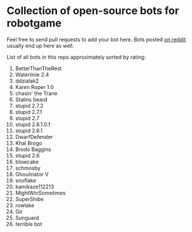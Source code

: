 Collection of open-source bots for robotgame
==============

Feel free to send pull requests to add your bot here. Bots posted [on reddit](http://redd.it/1r2hxo) usually end up here as well. 

List of all bots in this repo approximately sorted by rating: 

1. BetterThanTheRest
2. Waterlinie 2.4
3. ddzialak2
4. Karen Roper 1.0
5. chasin' the Trane
6. Stalins beard
7. stupid 2.7.2
8. stupid 2.7.1
9. stupid 2.7
10. stupid 2.6.1.0.1
11. stupid 2.6.1
12. DwarfDefender
13. Khal Brogo
14. Brodo Baggins
15. stupid 2.6
16. blowcake
17. schmosby
18. Ghoulinator V
19. snoflake
20. kamikaze112213
21. MightWinSometimes
22. SuperShibe
23. rowlake
24. Gir
25. Sunguard
26. terrible bot
